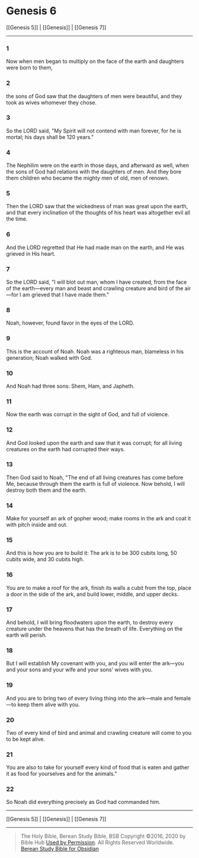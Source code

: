 # Genesis 6

[[Genesis 5]] | [[Genesis]] | [[Genesis 7]]

---

### 1
Now when men began to multiply on the face of the earth and daughters were born to them,

### 2
the sons of God saw that the daughters of men were beautiful, and they took as wives whomever they chose.

### 3
So the LORD said, "My Spirit will not contend with man forever, for he is mortal; his days shall be 120 years."

### 4
The Nephilim were on the earth in those days, and afterward as well, when the sons of God had relations with the daughters of men. And they bore them children who became the mighty men of old, men of renown.

### 5
Then the LORD saw that the wickedness of man was great upon the earth, and that every inclination of the thoughts of his heart was altogether evil all the time.

### 6
And the LORD regretted that He had made man on the earth, and He was grieved in His heart.

### 7
So the LORD said, "I will blot out man, whom I have created, from the face of the earth—every man and beast and crawling creature and bird of the air—for I am grieved that I have made them."

### 8
Noah, however, found favor in the eyes of the LORD.

### 9
This is the account of Noah. Noah was a righteous man, blameless in his generation; Noah walked with God.

### 10
And Noah had three sons: Shem, Ham, and Japheth.

### 11
Now the earth was corrupt in the sight of God, and full of violence.

### 12
And God looked upon the earth and saw that it was corrupt; for all living creatures on the earth had corrupted their ways.

### 13
Then God said to Noah, "The end of all living creatures has come before Me, because through them the earth is full of violence. Now behold, I will destroy both them and the earth.

### 14
Make for yourself an ark of gopher wood; make rooms in the ark and coat it with pitch inside and out.

### 15
And this is how you are to build it: The ark is to be 300 cubits long, 50 cubits wide, and 30 cubits high.

### 16
You are to make a roof for the ark, finish its walls a cubit from the top, place a door in the side of the ark, and build lower, middle, and upper decks.

### 17
And behold, I will bring floodwaters upon the earth, to destroy every creature under the heavens that has the breath of life. Everything on the earth will perish.

### 18
But I will establish My covenant with you, and you will enter the ark—you and your sons and your wife and your sons' wives with you.

### 19
And you are to bring two of every living thing into the ark—male and female—to keep them alive with you.

### 20
Two of every kind of bird and animal and crawling creature will come to you to be kept alive.

### 21
You are also to take for yourself every kind of food that is eaten and gather it as food for yourselves and for the animals."

### 22
So Noah did everything precisely as God had commanded him.

---

[[Genesis 5]] | [[Genesis]] | [[Genesis 7]]

---

> The Holy Bible, Berean Study Bible, BSB
> Copyright &copy;2016, 2020 by Bible Hub
> [Used by Permission](https://berean.bible/terms.htm). All Rights Reserved Worldwide.
> [Berean Study Bible for Obsidian](https://github.com/gapmiss/berean-study-bible-for-obsidian)

